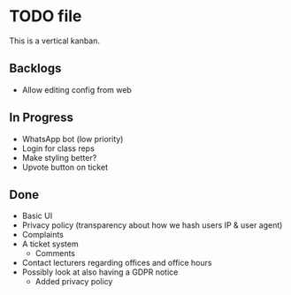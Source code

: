 # TODO file

This is a vertical kanban.


## Backlogs

- Allow editing config from web

## In Progress

- WhatsApp bot (low priority)
- Login for class reps
- Make styling better?
- Upvote button on ticket

## Done

- Basic UI
- Privacy policy (transparency about how we hash users IP & user agent)
- Complaints
- A ticket system
	- Comments
- Contact lecturers regarding offices and office hours
- Possibly look at also having a GDPR notice
	- Added privacy policy
